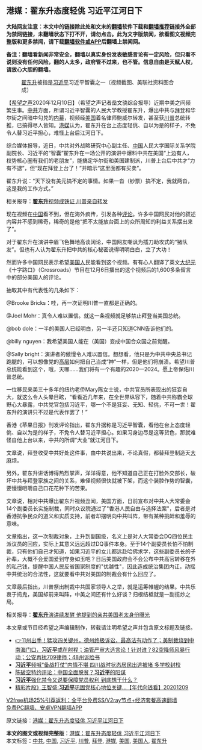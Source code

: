  <h2>港媒：翟东升态度轻佻 习近平江河日下</h2> <p class="notice"><b>大陆网友注意：本文中的链接除此处和文末的<a href="https://github.com/bannedbook/fanqiang" >翻墙</a>软件下载和<a href="https://github.com/killgcd/justmysocks/blob/master/README.md">翻墙推荐</a>链接外全部为禁网链接，未翻墙状态下打不开，请勿点击。此为文字版禁闻，欲看图文视频完整版和更多禁闻，请下载<a href="https://github.com/bannedbook/fanqiang">翻墙软件或APP</a>后翻墙上禁闻网。</p><p>备注：翻墙看新闻非常安全，翻墙以真实身份发表敏感言论有一定风险，但只看不说则没有任何风险，翻的人太多，政府管不过来，也不管。信息自由是天赋人权，请放心大胆的翻墙。</b></p>  <div class="entry"> <figure><figcaption><a href="https://www.bannedbook.org/bnews/tag/%e7%bf%9f%e4%b8%9c%e5%8d%87/" class="st_tag internal_tag" rel="tag" title="标签 翟东升 下的日志">翟东升</a>被指是<a href="https://www.bannedbook.org/bnews/tag/%e4%b9%a0%e8%bf%91%e5%b9%b3/" class="st_tag internal_tag" rel="tag" title="标签 习近平 下的日志">习近平</a>习近平智囊之一（视频截图、美联社资料图合成）</figcaption></figure> <p>【<span class='wp_keywordlink_affiliate'><a href="https://www.soundofhope.org" title="希望之声" target="_blank">希望之声</a></span>2020年12月10日】（希望之声记者岳文骁综合报导）近期中美之间频繁生事。<a href="https://www.bannedbook.org/bnews/tag/%e4%b8%ad%e5%85%b1/" class="st_tag internal_tag" rel="tag" title="标签 中共 下的日志">中共</a>方面，所谓习近平智囊的人民大学教授翟东升，爆出中共与<a href="https://www.bannedbook.org/bnews/tag/%e6%8b%9c%e7%99%bb/" class="st_tag internal_tag" rel="tag" title="标签 拜登 下的日志">拜登</a>和华尔街之间暗中勾兑的<span class='wp_keywordlink_affiliate'><a href="https://www.bannedbook.org/bnews/ccpdope/" title="中共高层内幕" target="_blank">内幕</a></span>，视频经<a href="https://www.bannedbook.org/bnews/tag/%e7%be%8e%e5%9b%bd/" class="st_tag internal_tag" rel="tag" title="标签 美国 下的日志">美国</a>着名律师鲍威尔转发，甚至获<a href="https://www.bannedbook.org/bnews/tag/%e5%b7%9d%e6%99%ae/" class="st_tag internal_tag" rel="tag" title="标签 川普 下的日志">川普</a>总统转推，已搞得尽人皆知。<a href="https://www.bannedbook.org/bnews/tag/%e6%b8%af%e5%aa%92/" class="st_tag internal_tag" rel="tag" title="标签 港媒 下的日志">港媒</a>认为，翟东升在台上态度轻佻、自以为是的样子，不免令人替习近平担心，难怪上台后江河日下。</p> <p>综合媒体报导，近日，中共对外战略研究中心副主任、<span class='wp_keywordlink_affiliate'><a href="https://www.bannedbook.org/" title="中国" target="_blank">中国</a></span>人民大学国际关系学院副院长、习近平的“智囊”翟东升在一场公开的演讲中爆料中共在美国“上边有人，权势核心圈有我们的老朋友”，能搞定华尔街和美国建制派，川普上台后中共才“力有不逮”，但“现在拜登上台了！”并暗示“这里面都有买卖”。</p> <p>翟东升说：“天下没有美元搞不定的事情。如果一沓（钞票）搞不定，我就两沓，这是我的工作方式。”</p> <p>相关报导：<a data-ctorig="https://www.soundofhope.org/post/451423" data-cturl="https://www.google.com/url?client=internal-element-cse&amp;cx=007749283119516952101:0iwnfnkwnek&amp;q=https://www.soundofhope.org/post/451423&amp;sa=U&amp;ved=2ahUKEwjj4_DQjcPtAhVSyzgGHU6DA_YQFjAAegQIAxAC&amp;usg=AOvVaw1cgH9ssZIyGdsz82klgrzH" href="https://www.google.com/url?client=internal-element-cse&amp;cx=007749283119516952101:0iwnfnkwnek&amp;q=https://www.soundofhope.org/post/451423&amp;sa=U&amp;ved=2ahUKEwjj4_DQjcPtAhVSyzgGHU6DA_YQFjAAegQIAxAC&amp;usg=AOvVaw1cgH9ssZIyGdsz82klgrzH" target="_blank"><b>翟东升</b>视频成铁证 川普亲自转发</a></p> <p>现在视频在<a href="https://www.bannedbook.org/bnews/tag/%E4%B8%AD%E5%9B%BD/" class="st_tag internal_tag" rel="tag" title="标签 中国 下的日志">中国</a>看不到，但在海外疯传，引发各种<span class='wp_keywordlink_affiliate'><a href="https://www.bannedbook.org/bnews/comments/" title="新闻评论" target="_blank">评论</a></span>。许多中国网民对他的叙述内容并不感到稀奇，稀奇的是他“把不太能放台面上的众所周知的利益关系摆出来了”。</p>  <p>对于翟东升在演讲中眉飞色舞地高谈阔论，中国网友嘲讽为插刀助攻式的“猪队友”。但也有人认为翟东升把中共的核心秘密说得明明白白，立了大功！</p> <p>然而许多中国网民表示希望<a href="https://www.bannedbook.org/bnews/tag/%E7%BE%8E%E5%9B%BD%E4%BA%BA/" class="st_tag internal_tag" rel="tag" title="标签 美国人 下的日志">美国人</a>民能看到这个视频。有有心人翻译了英文<span class='wp_keywordlink_affiliate'><a href="http://www.epochtimes.com/" title="大纪元" target="_blank">大纪元</a></span>《十字路口》（Crossroads）节目在12月6日播出的这个视频后的1,600多条留言中的部分美国人的评论。</p> <p>抽取其中有代表性的几条如下：</p> <p>@Brooke Bricks：哇，再一次证明川普一直都是正确的。</p> <p>@Joel Mohr：真令人难以置信。就这一条视频就足够禁止拜登当美国总统。</p>  <p>@bob dole：一半的美国人已经明白，另一半还只知道CNN告诉他们的。</p> <p>@billy nguyen：我希望美国人能在（美国）变成中国合众国之前觉醒。</p> <p>@Sally bright：演讲者的傲慢令人难以置信。想想看，他只是为中共中央总书记跑腿的，可以想像党的<span class='wp_keywordlink_affiliate'><a href="https://www.bannedbook.org/bnews/ccpdope/" title="中共高层内幕" target="_blank">高层</a></span>如何把自己当成“神”一样，但是他们将崩溃。希望川普总统能看到这个，哦，天哪……我们将有一个有趣的2020—2024。愿上帝保佑川普总统。</p> <p>一位移民来美三十多年的纽约老侨Mary陈女士说，中共官员所表现出的狂妄自大，就这么令人头晕目眩，“看看近几年来，在全世界纵容下，随着中共称霸全球野心大暴露，中共党官包括习近平，哪一个不是狂妄、无知、轻佻，不可一世！翟东升的演讲只不过是代表作罢了！”</p> <p>香港《苹果日报》刊发评论指出，翟东升据称是习近平智囊，看他在台上态度轻佻、自以为是的样子，不免令人替习近平担心。如果习身边尽是这等货色，那就难怪自他上台以来，中共的所谓“大业”就江河日下。</p>  <p>文章说，拜登收受中共好处这件事，由中共说出来，不论真假，都替拜登制造天<span class='wp_keywordlink'><a href="https://www.bannedbook.org/bnews/lifebaike/20181016/1013890.html" title="中国留学生试了一下大麻 结果死在回国路上" target="_blank">大麻</a></span>烦。</p> <p>另外，翟东升讲话博得热烈掌声，洋洋得意，他不知道自己正在打脸外交部长，破坏中共与拜登家族之间的关系，难怪视频很快就被下架，而这个装腔作势的智囊，要慢慢咀嚼自己口花花种下的苦果。</p> <p>文章说，相对中共爆出翟东升视频丑闻，美国方面，日前宣布对中共人大常委会14个副委员长实施制裁，同时众议院通过了&quot;香港人民自由与选择法案&quot;，后者是对香港抗争民众的道义和实质支持，前者却摆明向中共叫阵，带有某种挑衅和羞辱的意味。</p> <p>文章指出，这一次制裁对象，上升到副国级，名义上是对人大常委会DQ四位民主派议员的回应，实际上其意义远远超过DQ事件本身。至于14个副委员长怕不怕制裁，只有他们自己才知道，如果习近平的女儿都远赴哈佛求学，这些副委员长的子孙辈，大概不会爱国爱到守身如玉吧？日后美国政府会不会公布中共高官转移在外的私己钱，提醒中国人民反省国家制度的&quot;优越性&quot;，因此造成统治集团内讧，动摇中共统治的合法性，这就要看中共对美国的制裁会有什么回应了。</p> <p>文章最后指出，川普祭出制裁中共国家领导人之举，就是运筹帷幄的结果。中共乐衷于捣鬼，美国却前来叫阵，中美之间还有什么好谈？归根结柢就是一副揽炒之局。</p>  <p>相关报导：<a data-ctorig="https://www.soundofhope.org/post/451660" data-cturl="https://www.google.com/url?client=internal-element-cse&amp;cx=007749283119516952101:0iwnfnkwnek&amp;q=https://www.soundofhope.org/post/451660&amp;sa=U&amp;ved=2ahUKEwjj4_DQjcPtAhVSyzgGHU6DA_YQFjABegQICBAC&amp;usg=AOvVaw0D5b18ackMYztRVyssspzi" href="https://www.google.com/url?client=internal-element-cse&amp;cx=007749283119516952101:0iwnfnkwnek&amp;q=https://www.soundofhope.org/post/451660&amp;sa=U&amp;ved=2ahUKEwjj4_DQjcPtAhVSyzgGHU6DA_YQFjABegQICBAC&amp;usg=AOvVaw0D5b18ackMYztRVyssspzi" target="_blank"><b>翟东升</b>演讲续发酵 他提到的亲共美国老太身份曝光</a></p> <p>本文章或节目经希望之声编辑制作，转载请注明希望之声并包含原文标题及链接。</p> <ul class='op-related-articles' title='相关阅读'> <li><a href='https://www.bannedbook.org/bnews/bannedvideo/20201210/1445243.html' target='_blank'>👉11州出手！猛攻四关键州，德州终极诉讼，最高法有动作了；美制裁烧到中南海门口，<b>习近平</b>或在射程；油管严审大选言论！针对谁？82空降师风暴行动；公安再扰709律师；48州诉脸书</a></li> <li><a href='https://www.bannedbook.org/bnews/topimagenews/20201210/1445098.html' target='_blank'><b>习近平</b>频喊“备战打仗”内情不堪 四川战时状态居民出逃被堵 多学校封校</a></li> <li><a href='https://www.bannedbook.org/bnews/taiwannews/20201210/1444900.html' target='_blank'>陈破空特约评论：中国全面脱贫？<b>习近平</b>的阳谋</a></li> <li><a href='https://www.bannedbook.org/bnews/comments/20201209/1444890.html' target='_blank'><b>习近平</b>强化禁令又说要保障党员权利 到底想干什么？</a></li> <li><a href='https://www.bannedbook.org/bnews/taiwannews/20201209/1444882.html' target='_blank'>精彩片段》王智盛:<b>习近平</b>巩固党核心地位关键...【年代向钱看】20201209</a></li> </ul> <p class="texttj"> <a href="https://github.com/bannedbook/fanqiang/wiki/V2ray%E6%9C%BA%E5%9C%BA" target="_blank">V2free机场25%引荐返利：全平台免费SS/V2ray节点+经济套餐高速翻墙</a><br/> <a href="https://github.com/bannedbook/fanqiang/wiki/%E7%A6%81%E9%97%BB%E7%BD%91%E5%AE%89%E5%8D%93%E7%BF%BB%E5%A2%99%E6%96%B0%E9%97%BBAPP" target="_blank">免费PC翻墙、安卓VPN翻墙APP</a></p><p>原文链接：<a class="src_link"  href="https://www.soundofhope.org/post/452200" target="_blank">港媒：翟东升态度轻佻 习近平江河日下</a></p><a name='sharetosocial'></a>       <div><b>本文的图文或视频完整版</b>：<a href='https://www.bannedbook.org/bnews/comments/20201210/1445329.html'>港媒：翟东升态度轻佻 习近平江河日下</a></div>  </div><!--END ENTRY--> <div class="postfooter"> <div>本文标签：<a href="https://www.bannedbook.org/bnews/tag/%e4%b8%ad%e5%85%b1/" rel="tag">中共</a>, <a href="https://www.bannedbook.org/bnews/tag/%E4%B8%AD%E5%9B%BD/" rel="tag">中国</a>, <a href="https://www.bannedbook.org/bnews/tag/%e4%b9%a0%e8%bf%91%e5%b9%b3/" rel="tag">习近平</a>, <a href="https://www.bannedbook.org/bnews/tag/%e5%b7%9d%e6%99%ae/" rel="tag">川普</a>, <a href="https://www.bannedbook.org/bnews/tag/%e6%8b%9c%e7%99%bb/" rel="tag">拜登</a>, <a href="https://www.bannedbook.org/bnews/tag/%e6%b8%af%e5%aa%92/" rel="tag">港媒</a>, <a href="https://www.bannedbook.org/bnews/tag/%e7%be%8e%e5%9b%bd/" rel="tag">美国</a>, <a href="https://www.bannedbook.org/bnews/tag/%E7%BE%8E%E5%9B%BD%E4%BA%BA/" rel="tag">美国人</a>, <a href="https://www.bannedbook.org/bnews/tag/%e7%bf%9f%e4%b8%9c%e5%8d%87/" rel="tag">翟东升</a></div>  </div><!--END POSTFOOTER--> 